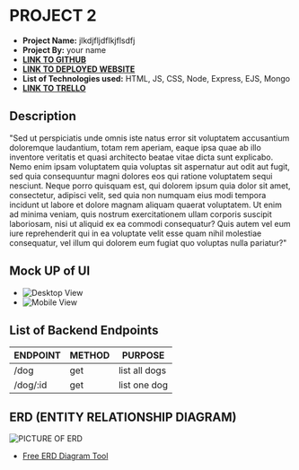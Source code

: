 # PROJECT 2

- **Project Name:** jlkdjfljdflkjflsdfj
- **Project By:** your name
- [**LINK TO GITHUB**](http://www.github.com)
- [**LINK TO DEPLOYED WEBSITE**](http://www.render.com)
- **List of Technologies used:** HTML, JS, CSS, Node, Express, EJS, Mongo
- [**LINK TO TRELLO**](http://www.render.com)

## Description

"Sed ut perspiciatis unde omnis iste natus error sit voluptatem accusantium doloremque laudantium, totam rem aperiam, eaque ipsa quae ab illo inventore veritatis et quasi architecto beatae vitae dicta sunt explicabo. Nemo enim ipsam voluptatem quia voluptas sit aspernatur aut odit aut fugit, sed quia consequuntur magni dolores eos qui ratione voluptatem sequi nesciunt. Neque porro quisquam est, qui dolorem ipsum quia dolor sit amet, consectetur, adipisci velit, sed quia non numquam eius modi tempora incidunt ut labore et dolore magnam aliquam quaerat voluptatem. Ut enim ad minima veniam, quis nostrum exercitationem ullam corporis suscipit laboriosam, nisi ut aliquid ex ea commodi consequatur? Quis autem vel eum iure reprehenderit qui in ea voluptate velit esse quam nihil molestiae consequatur, vel illum qui dolorem eum fugiat quo voluptas nulla pariatur?"

## Mock UP of UI

- ![Desktop View](http://imgur.com)
- ![Mobile View](http://imgur.com)

## List of Backend Endpoints

| ENDPOINT | METHOD | PURPOSE       |
| -------- | ------ | ------------- |
| /dog     | get    | list all dogs |
| /dog/:id | get    | list one dog  |

## ERD (ENTITY RELATIONSHIP DIAGRAM)

![PICTURE OF ERD](http://imgur.com)

- [Free ERD Diagram Tool](https://dbdiagram.io/home)